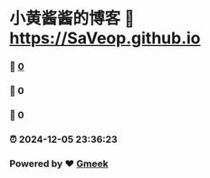 # 小黄酱酱的博客 :link: https://SaVeop.github.io 
### :page_facing_up: [0](https://SaVeop.github.io/tag.html) 
### :speech_balloon: 0 
### :hibiscus: 0 
### :alarm_clock: 2024-12-05 23:36:23 
### Powered by :heart: [Gmeek](https://github.com/Meekdai/Gmeek)
